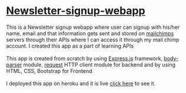 # [Newsletter-signup-webapp](https://agile-sands-87711.herokuapp.com/)
This is a Newsletter signup webapp where user can signup with his/her name, email and that information gets sent and stored on [mailchimps](https://mailchimp.com/)
servers through their APIs where I can access it through my mail chimp account. I created this app as a part of learning APIs
<br/>
<br/>
This app is created from scratch by using [Express.js](https://www.npmjs.com/package/express) framework, [body-parser](https://www.npmjs.com/package/body-parser) module, [request](https://www.npmjs.com/package/request) HTTP client module for backend and by using HTML, CSS, Bootstrap for Frontend
<br/>
<br/>
I deployed this app on heroku and it is live [click here](https://agile-sands-87711.herokuapp.com/) to see it. 
